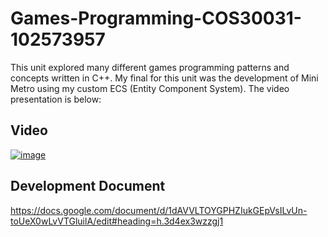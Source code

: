 # Games-Programming-COS30031-102573957
This unit explored many different games programming patterns and concepts written in C++. My final for this unit was the development of Mini Metro using my custom ECS (Entity Component System). The video presentation is below:

## Video
[![image](https://user-images.githubusercontent.com/53892067/204205380-d7cc5851-2c13-4edc-bbf3-509cf6f15d4c.png)](https://youtu.be/oTyUCax5AJw)

## Development Document
https://docs.google.com/document/d/1dAVVLTOYGPHZIukGEpVsILvUn-toUeX0wLvVTGluilA/edit#heading=h.3d4ex3wzzgj1
